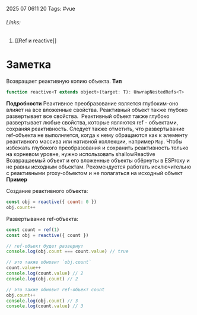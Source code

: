 2025 07 0611 20
Tags: #vue 
###### Links: 
1) [[Ref и reactive]]
# Заметка
Возвращает реактивную копию объекта.
**Тип**
```js
function reactive<T extends object>(target: T): UnwrapNestedRefs<T>
```
**Подробности**
Реактивное преобразование является глубоким-оно влияет на все вложенные свойства. Реактивный объект также глубоко развертывает все свойства.  Реактивный объект также глубоко развертывает любые свойства, которые являются ref - объектами, сохраняя реактивность.
Следует также отметить, что развертывание ref-объекта не выполняется, когда к нему обращаются как к элементу реактивного массива или нативной коллекции, например `Map`.
Чтобы избежать глубокого преобразования и сохранить реактивность только на корневом уровне, нужно использовать shallowReactive
Возвращаемый объект и его вложенные объекты обёрнуты в ESProxy и не равны исходным объектам. Рекомендуется работать исключительно с реактивными proxy-объектом и не полагаться на исходный объект
**Пример**

Создание реактивного объекта:
```js
const obj = reactive({ count: 0 })
obj.count++
```
Развертывание ref-объекта:
```js
const count = ref(1)
const obj = reactive({ count })

// ref-объект будет развернут
console.log(obj.count === count.value) // true

// это также обновит `obj.count`
count.value++
console.log(count.value) // 2
console.log(obj.count) // 2

// это также обновит ref-объект count
obj.count++
console.log(obj.count) // 3
console.log(count.value) // 3
```
